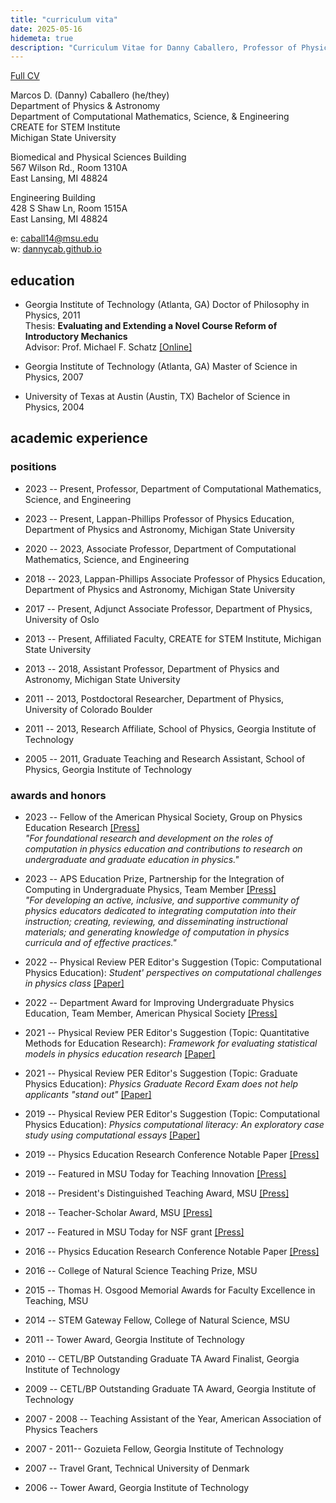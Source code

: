 ```yaml
---
title: "curriculum vita"
date: 2025-05-16
hidemeta: true
description: "Curriculum Vitae for Danny Caballero, Professor of Physics Education at Michigan State University."
---
```


[Full CV](/pdf/cv.pdf)

Marcos D. (Danny) Caballero (he/they)\
Department of Physics & Astronomy\
Department of Computational Mathematics, Science, & Engineering\
CREATE for STEM Institute\
Michigan State University

Biomedical and Physical Sciences Building\
567 Wilson Rd., Room 1310A\
East Lansing, MI 48824

Engineering Building\
428 S Shaw Ln, Room 1515A\
East Lansing, MI 48824

e: <caball14@msu.edu>\
w: [dannycab.github.io](https://dannycab.github.io)

## education

-   Georgia Institute of Technology (Atlanta, GA) Doctor of Philosophy
    in Physics, 2011\
    Thesis: **Evaluating and Extending a Novel Course Reform of
    Introductory Mechanics**\
    Advisor: Prof. Michael F. Schatz
    [\[Online\]]({http://arxiv.org/abs/1112.5593})

-   Georgia Institute of Technology (Atlanta, GA) Master of Science in
    Physics, 2007

-   University of Texas at Austin (Austin, TX) Bachelor of Science in
    Physics, 2004

## academic experience

### positions

-   2023 -- Present, Professor, Department of Computational Mathematics,
    Science, and Engineering

-   2023 -- Present, Lappan-Phillips Professor of Physics Education,
    Department of Physics and Astronomy, Michigan State University

-   2020 -- 2023, Associate Professor, Department of Computational
    Mathematics, Science, and Engineering

-   2018 -- 2023, Lappan-Phillips Associate Professor of Physics
    Education, Department of Physics and Astronomy, Michigan State
    University

-   2017 -- Present, Adjunct Associate Professor, Department of Physics,
    University of Oslo

-   2013 -- Present, Affiliated Faculty, CREATE for STEM Institute,
    Michigan State University

-   2013 -- 2018, Assistant Professor, Department of Physics and
    Astronomy, Michigan State University

-   2011 -- 2013, Postdoctoral Researcher, Department of Physics,
    University of Colorado Boulder

-   2011 -- 2013, Research Affiliate, School of Physics, Georgia
    Institute of Technology

-   2005 -- 2011, Graduate Teaching and Research Assistant, School of
    Physics, Georgia Institute of Technology

### awards and honors

-   2023 -- Fellow of the American Physical Society, Group on Physics
    Education Research
    [\[Press\]](https://aps.org/programs/honors/fellowships/archive-all.cfm?initial=&year=2022&unit_id=GPER&institution=)\
    *"For foundational research and development on the roles of
    computation in physics education and contributions to research on
    undergraduate and graduate education in physics."*

-   2023 -- APS Education Prize, Partnership for the Integration of
    Computing in Undergraduate Physics, Team Member
    [\[Press\]](https://aps.org/programs/honors/prizes/prizerecipient.cfm?last_nm=Caballero&first_nm=Marcos&year=2023)\
    *"For developing an active, inclusive, and supportive community of
    physics educators dedicated to integrating computation into their
    instruction; creating, reviewing, and disseminating instructional
    materials; and generating knowledge of computation in physics
    curricula and of effective practices."*

-   2022 -- Physical Review PER Editor's Suggestion (Topic:
    Computational Physics Education): *Student' perspectives on
    computational challenges in physics class*
    [\[Paper\]](https://journals.aps.org/prper/abstract/10.1103/PhysRevPhysEducRes.18.020109)

-   2022 -- Department Award for Improving Undergraduate Physics
    Education, Team Member, American Physical Society
    [\[Press\]](https://natsci.msu.edu/news/msu-recognized-for-physics-undergraduate-education-excellence/)

-   2021 -- Physical Review PER Editor's Suggestion (Topic: Quantitative
    Methods for Education Research): *Framework for evaluating
    statistical models in physics education research*
    [\[Paper\]](https://journals.aps.org/prper/abstract/10.1103/PhysRevPhysEducRes.17.020104)

-   2021 -- Physical Review PER Editor's Suggestion (Topic: Graduate
    Physics Education): *Physics Graduate Record Exam does not help
    applicants "stand out"*
    [\[Paper\]](https://journals.aps.org/prper/abstract/10.1103/PhysRevPhysEducRes.17.010144)

-   2019 -- Physical Review PER Editor's Suggestion (Topic:
    Computational Physics Education): *Physics computational literacy:
    An exploratory case study using computational essays*
    [\[Paper\]](https://journals.aps.org/prper/abstract/10.1103/PhysRevPhysEducRes.15.020152)

-   2019 -- Physics Education Research Conference Notable Paper
    [\[Press\]]({https://www.compadre.org/per/items/detail.cfm?ID=15226})

-   2019 -- Featured in MSU Today for Teaching Innovation
    [\[Press\]](https://msutoday.msu.edu/feature/2019/bringing-new-energy-to-physics-education/)

-   2018 -- President's Distinguished Teaching Award, MSU
    [\[Press\]]({http://msutoday.msu.edu/news/2017/2018-presidents-distinguished-teaching-award/})

-   2018 -- Teacher-Scholar Award, MSU
    [\[Press\]](https://msutoday.msu.edu/news/2018/2018-teacher-scholar-awards/)

-   2017 -- Featured in MSU Today for NSF grant
    [\[Press\]](https://msutoday.msu.edu/news/2017/12m-nsf-grant-helps-integrate-computational-science-into-high-school-physics/)

-   2016 -- Physics Education Research Conference Notable Paper
    [\[Press\]]({http://www.compadre.org/per/items/detail.cfm?ID=14186})

-   2016 -- College of Natural Science Teaching Prize, MSU

-   2015 -- Thomas H. Osgood Memorial Awards for Faculty Excellence in
    Teaching, MSU

-   2014 -- STEM Gateway Fellow, College of Natural Science, MSU

-   2011 -- Tower Award, Georgia Institute of Technology

-   2010 -- CETL/BP Outstanding Graduate TA Award Finalist, Georgia
    Institute of Technology

-   2009 -- CETL/BP Outstanding Graduate TA Award, Georgia Institute of
    Technology

-   2007 - 2008 -- Teaching Assistant of the Year, American Association
    of Physics Teachers

-   2007 - 2011-- Gozuieta Fellow, Georgia Institute of Technology

-   2007 -- Travel Grant, Technical University of Denmark

-   2006 -- Tower Award, Georgia Institute of Technology